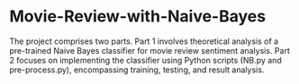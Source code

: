 # Movie-Review-with-Naive-Bayes
The project comprises two parts. Part 1 involves theoretical analysis of a pre-trained Naive Bayes classifier for movie review sentiment analysis. Part 2 focuses on implementing the classifier using Python scripts (NB.py and pre-process.py), encompassing training, testing, and result analysis.
